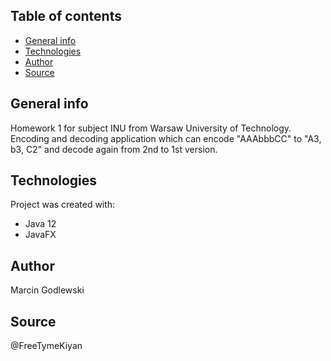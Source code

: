 ## Table of contents
* [General info](#general-info)
* [Technologies](#technologies)
* [Author](#author)
* [Source](#source)

## General info
Homework 1 for subject INU from Warsaw University of Technology. 
Encoding and decoding application which can encode "AAAbbbCC" to "A3, b3, C2" and decode again from 2nd to 1st version.

## Technologies
Project was created with:
* Java 12
* JavaFX

## Author
Marcin Godlewski

## Source
@FreeTymeKiyan
